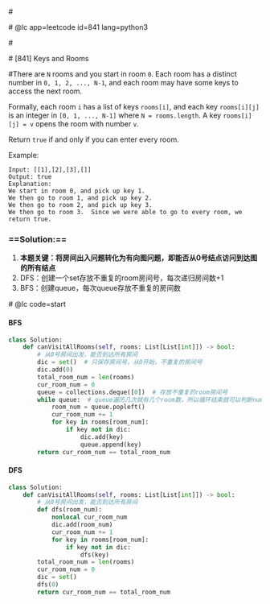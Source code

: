 \#

\# @lc app=leetcode id=841 lang=python3

\#

\# [841] Keys and Rooms

\#There are `N` rooms and you start in room `0`. Each room has a distinct number in `0, 1, 2, ..., N-1`, and each room may have some keys to access the next room. 

Formally, each room `i` has a list of keys `rooms[i]`, and each key `rooms[i][j]` is an integer in `[0, 1, ..., N-1]` where `N = rooms.length`. A key `rooms[i][j] = v` opens the room with number `v`.

Return `true` if and only if you can enter every room.

Example:

```
Input: [[1],[2],[3],[]]
Output: true
Explanation:  
We start in room 0, and pick up key 1.
We then go to room 1, and pick up key 2.
We then go to room 2, and pick up key 3.
We then go to room 3.  Since we were able to go to every room, we return true.
```

### ==Solution:==

1. **本题关键：将房间出入问题转化为有向图问题，即能否从0号结点访问到达图的所有结点**
2. DFS：创建一个set存放不重复的room房间号，每次递归房间数+1
3. BFS：创建queue，每次queue存放不重复的房间数

\# @lc code=start

#### BFS

```python
class Solution:
    def canVisitAllRooms(self, rooms: List[List[int]]) -> bool:
        # 从0号房间出发，能否到达所有房间
        dic = set()  # 只保存房间号，从0开始，不重复的房间号
        dic.add(0)
        total_room_num = len(rooms)
        cur_room_num = 0
        queue = collections.deque([0])  # 存放不重复的room房间号
        while queue:  # queue遍历几次就有几个room数，所以循环结束就可以判断num是否=题目room数
            room_num = queue.popleft()
            cur_room_num += 1
            for key in rooms[room_num]:
                if key not in dic:
                    dic.add(key)
                    queue.append(key)
        return cur_room_num == total_room_num
```

#### DFS

```python
class Solution:
    def canVisitAllRooms(self, rooms: List[List[int]]) -> bool:
        # 从0号房间出发，能否到达所有房间
        def dfs(room_num):
            nonlocal cur_room_num
            dic.add(room_num)
            cur_room_num += 1
            for key in rooms[room_num]:
                if key not in dic:
                    dfs(key)
        total_room_num = len(rooms)
        cur_room_num = 0
        dic = set()
        dfs(0)
        return cur_room_num == total_room_num
```

